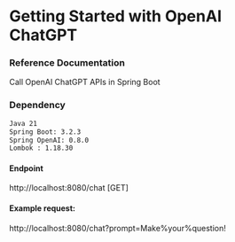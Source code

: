 # Getting Started with OpenAI ChatGPT

### Reference Documentation
Call OpenAI ChatGPT APIs in Spring Boot

### Dependency
```bash
Java 21    
Spring Boot: 3.2.3
Spring OpenAI: 0.8.0
Lombok : 1.18.30

```
#### Endpoint 
http://localhost:8080/chat [GET]


#### Example request:
http://localhost:8080/chat?prompt=Make%your%question!